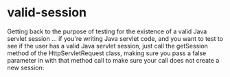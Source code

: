 # valid-session









Getting back to the purpose of testing for the existence of a valid Java servlet session ... if you're writing Java servlet code, and you want to test to see if the user has a valid Java servlet session, just call the getSession method of the HttpServletRequest class, making sure you pass a false parameter in with that method call to make sure your call does not create a new session:
